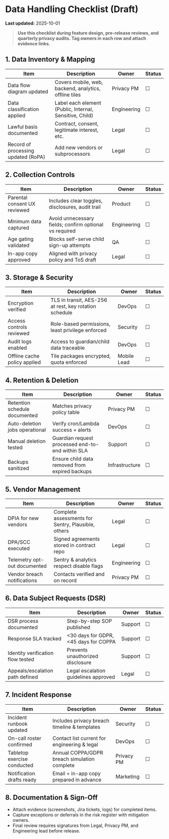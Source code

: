 # Data Handling Checklist (Draft)

**Last updated:** 2025-10-01

> **Use this checklist during feature design, pre-release reviews, and quarterly privacy audits. Tag owners in each row and attach evidence links.**

## 1. Data Inventory & Mapping

| Item | Description | Owner | Status |
|------|-------------|-------|--------|
| Data flow diagram updated | Covers mobile, web, backend, analytics, offline tiles | Privacy PM | ☐ |
| Data classification applied | Label each element (Public, Internal, Sensitive, Child) | Engineering | ☐ |
| Lawful basis documented | Contract, consent, legitimate interest, etc. | Legal | ☐ |
| Record of processing updated (RoPA) | Add new vendors or subprocessors | Legal | ☐ |

## 2. Collection Controls

| Item | Description | Owner | Status |
|------|-------------|-------|--------|
| Parental consent UX reviewed | Includes clear toggles, disclosures, audit trail | Product | ☐ |
| Minimum data captured | Avoid unnecessary fields; confirm optional vs required | Engineering | ☐ |
| Age gating validated | Blocks self-serve child sign-up attempts | QA | ☐ |
| In-app copy approved | Aligned with privacy policy and ToS draft | Legal | ☐ |

## 3. Storage & Security

| Item | Description | Owner | Status |
|------|-------------|-------|--------|
| Encryption verified | TLS in transit, AES-256 at rest, key rotation schedule | DevOps | ☐ |
| Access controls reviewed | Role-based permissions, least privilege enforced | Security | ☐ |
| Audit logs enabled | Access to guardian/child data traceable | DevOps | ☐ |
| Offline cache policy applied | Tile packages encrypted, quota enforced | Mobile Lead | ☐ |

## 4. Retention & Deletion

| Item | Description | Owner | Status |
|------|-------------|-------|--------|
| Retention schedule documented | Matches privacy policy table | Privacy PM | ☐ |
| Auto-deletion jobs operational | Verify cron/Lambda success + alerts | DevOps | ☐ |
| Manual deletion tested | Guardian request processed end-to-end within SLA | Support | ☐ |
| Backups sanitized | Ensure child data removed from expired backups | Infrastructure | ☐ |

## 5. Vendor Management

| Item | Description | Owner | Status |
|------|-------------|-------|--------|
| DPIA for new vendors | Complete assessments for Sentry, Plausible, others | Legal | ☐ |
| DPA/SCC executed | Signed agreements stored in contract repo | Legal | ☐ |
| Telemetry opt-out documented | Sentry & analytics respect disable flags | Engineering | ☐ |
| Vendor breach notifications | Contacts verified and on record | Privacy PM | ☐ |

## 6. Data Subject Requests (DSR)

| Item | Description | Owner | Status |
|------|-------------|-------|--------|
| DSR process documented | Step-by-step SOP published | Support | ☐ |
| Response SLA tracked | <30 days for GDPR, <45 days for COPPA | Support | ☐ |
| Identity verification flow tested | Prevents unauthorized disclosure | Support | ☐ |
| Appeals/escalation path defined | Legal escalation guidelines approved | Legal | ☐ |

## 7. Incident Response

| Item | Description | Owner | Status |
|------|-------------|-------|--------|
| Incident runbook updated | Includes privacy breach timeline & templates | Security | ☐ |
| On-call roster confirmed | Contact list current for engineering & legal | DevOps | ☐ |
| Tabletop exercise conducted | Annual COPPA/GDPR breach simulation complete | Privacy PM | ☐ |
| Notification drafts ready | Email + in-app copy prepared in advance | Marketing | ☐ |

## 8. Documentation & Sign-Off

- Attach evidence (screenshots, Jira tickets, logs) for completed items.
- Capture exceptions or deferrals in the risk register with mitigation owners.
- Final review requires signatures from Legal, Privacy PM, and Engineering lead before release.

